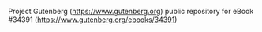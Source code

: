 Project Gutenberg (https://www.gutenberg.org) public repository for eBook #34391 (https://www.gutenberg.org/ebooks/34391)
